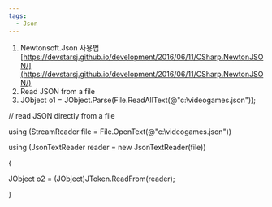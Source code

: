 ```yaml
---
tags:
  - Json
---
```



1. Newtonsoft.Json 사용법 [https://devstarsj.github.io/development/2016/06/11/CSharp.NewtonJSON/](https://devstarsj.github.io/development/2016/06/11/CSharp.NewtonJSON/)
2. Read JSON from a file
3. JObject o1 = JObject.Parse(File.ReadAllText(@"c:\videogames.json"));

// read JSON directly from a file

using (StreamReader file = File.OpenText(@"c:\videogames.json"))

using (JsonTextReader reader = new JsonTextReader(file))

{

JObject o2 = (JObject)JToken.ReadFrom(reader);

}